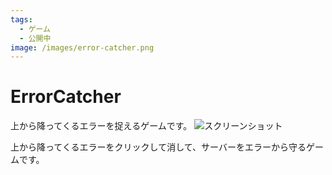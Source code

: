 ```yaml
---
tags:
  - ゲーム
  - 公開中
image: /images/error-catcher.png
---
```

# ErrorCatcher
上から降ってくるエラーを捉えるゲームです。
![スクリーンショット](/images/error-catcher.png)

上から降ってくるエラーをクリックして消して、サーバーをエラーから守るゲームです。